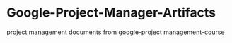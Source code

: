# Google-Project-Manager-Artifacts
 project management documents from google-project management-course
